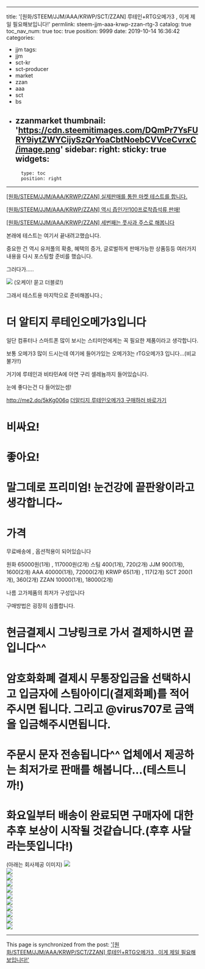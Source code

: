 
---
title: '[원화/STEEM/JJM/AAA/KRWP/SCT/ZZAN] 루테인+RTG오메가3 , 이게 제일 필요해보입니다!'
permlink: steem-jjm-aaa-krwp-zzan-rtg-3
catalog: true
toc_nav_num: true
toc: true
position: 9999
date: 2019-10-14 16:36:42
categories:
- jjm
tags:
- jjm
- sct-kr
- sct-producer
- market
- zzan
- aaa
- sct
- bs
- zzanmarket
thumbnail: 'https://cdn.steemitimages.com/DQmPr7YsFURY9iytZWYCijySzQrYoaCbtNoebCVVceCvrxC/image.png'
sidebar:
    right:
        sticky: true
widgets:
    -
        type: toc
        position: right
---


[[원화/STEEM/JJM/AAA/KRWP/ZZAN] 실제판매를 통한 마켓 테스트를 합니다.](https://www.steemcoinpan.com/jjm/@virus707/steem-jjm-aaa-krwp-zzan)

[[원화/STEEM/JJM/AAA/KRWP/ZZAN] 역시 즙인가!100프로착즙석류 판매!](https://steemit.com/jjm/@virus707/steem-jjm-aaa-krwp-zzan-100)

[[원화/STEEM/JJM/AAA/KRWP/ZZAN] 세번째는 풋사과 주스로 해봅니다](https://steemit.com/jjm/@virus707/3zy9kn-steem-jjm-aaa-krwp-zzan)

본래에 테스트는 여기서 끝내려고했습니다.

중요한 건 역시 유저풀의 확충, 혜택의 증가, 글로벌하게 판매가능한 상품등등 여러가지 내용을 다시 포스팅할 준비를 했습니다.

그러다가.....

![](https://cdn.steemitimages.com/DQmPr7YsFURY9iytZWYCijySzQrYoaCbtNoebCVVceCvrxC/image.png)
(오케이! 묻고 더블로!)


그래서 테스트용 마지막으로 준비해봅니다.;



# 더 알티지 루테인오메가3입니다


일단 컴퓨터나 스마트폰 많이 보시는 스티미언에게는 꼭 필요한 제품이라고 생각합니다.


보통 오메가3 많이 드시는데 여기에 들어가있는 오메가3는 rTG오메가3 입니다...(비교불가!!)

거기에 루테인과 비타민A에 아연 구리 셀레늄까지 들어있습니다.

눈에 좋다는건 다 들어있는셈!



http://me2.do/5kKg006q
[더알티지 루테인오메가3 구매하러 바로가기](http://me2.do/5kKg006q)

# 비싸요!

# 좋아요!

# 말그데로 프리미엄! 눈건강에 끝판왕이라고 생각합니다~


# 가격
무료배송에 , 옵션적용이 되어있습니다  

원화 65000원(1개) , 117000원(2개)
스팀 400(1개), 720(2개)
JJM 900(1개), 1600(2개)
AAA 40000(1개), 72000(2개)
KRWP 65(1개) , 117(2개)
SCT 200(1개), 360(2개)
ZZAN 10000(1개), 18000(2개)

나름 고가제품의 최저가 구성입니다

구매방법은  굉장히 심플합니다.

# 현금결제시 그냥링크로 가서 결제하시면 끝입니다^^

# 암호화화폐 결제시 무통장입금을 선택하시고  입금자에 스팀아이디(결제화폐)를 적어주시면 됩니다. 그리고 @virus707로 금액을 입금해주시면됩니다.

# 주문시 문자 전송됩니다^^ 업체에서 제공하는 최저가로 판매를 해봅니다...(테스트니까!)

# 화요일부터 배송이 완료되면 구매자에 대한 추후 보상이 시작될 것같습니다.(후후 사달라는뜻입니다!)


(아래는 회사제공 이미지)
<img src="http://ranian.godohosting.com/gmpharm/lutein_01.jpg"><br><img src="http://ranian.godohosting.com/gmpharm/lutein_02.jpg"><br><img src="http://ranian.godohosting.com/gmpharm/lutein_03.jpg"><br><img src="http://ranian.godohosting.com/gmpharm/lutein_04.jpg"><br><img src="http://ranian.godohosting.com/gmpharm/lutein_05.jpg"><br><img src="http://ranian.godohosting.com/gmpharm/lutein_06.jpg"><br><img src="http://ranian.godohosting.com/gmpharm/lutein_07.jpg"><br><img src="http://ranian.godohosting.com/gmpharm/lutein_08.jpg"><br><img src="http://ranian.godohosting.com/gmpharm/lutein_09.jpg"><br><img src="http://ranian.godohosting.com/gmpharm/lutein_10.jpg"><br><img src="http://ranian.godohosting.com/info/info_lutein.jpg"><br>

- - -

This page is synchronized from the post: ['[원화/STEEM/JJM/AAA/KRWP/SCT/ZZAN] 루테인+RTG오메가3 , 이게 제일 필요해보입니다!'](https://steemit.com/@virus707/steem-jjm-aaa-krwp-zzan-rtg-3)
